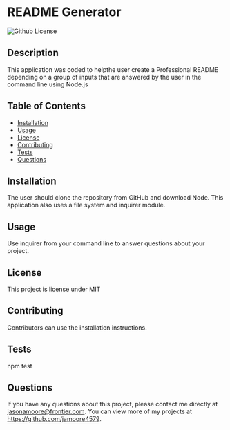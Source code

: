 # README Generator
  ![Github License](http://img.shields.io/badge/license-MIT-blue.svg)
  

  ## Description
  This application was coded to helpthe user create a Professional README depending on a group of inputs that are answered by the user in the command line using Node.js

  ## Table of Contents
  * [Installation](#installation)
  * [Usage](#usage)
  * [License](#license)
  * [Contributing](#contributing)
  * [Tests](#tests)
  * [Questions](#questions)
  
  ## Installation
  The user should clone the repository from GitHub and download Node. This application also uses a file system and inquirer module.

  ## Usage
  Use inquirer from your command line to answer questions about your project.

  ## License
  This project is license under MIT

  ## Contributing
  Contributors can use the installation instructions.

  ## Tests
  npm test

  ## Questions
  If you have any questions about this project, please contact me directly at jasonamoore@frontier.com. You can view more of my projects at https://github.com/jamoore4579.
  